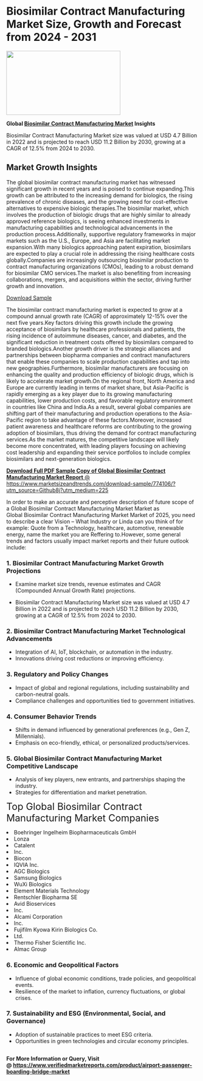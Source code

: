 <H1>Biosimilar Contract Manufacturing Market Size, Growth and Forecast from 2024 - 2031</H1><img class="aligncenter size-medium wp-image-584254" src="https://thirdeyenews.in/wp-content/uploads/2024/09/Global-Market-Research-300x168.jpeg" alt="" width="300" height="168" /><p><strong>Global&nbsp;<a href="https://www.marketsizeandtrends.com/download-sample/774106/?utm_source=Github8j?utm_medium=225">Biosimilar Contract Manufacturing Market</a> Insights</strong></p><p>Biosimilar Contract Manufacturing Market size was valued at USD 4.7 Billion in 2022 and is projected to reach USD 11.2 Billion by 2030, growing at a CAGR of 12.5% from 2024 to 2030.</p><p><h2>Market Growth Insights</h2> <p>The global biosimilar contract manufacturing market has witnessed significant growth in recent years and is poised to continue expanding.This growth can be attributed to the increasing demand for biologics, the rising prevalence of chronic diseases, and the growing need for cost-effective alternatives to expensive biologic therapies.The biosimilar market, which involves the production of biologic drugs that are highly similar to already approved reference biologics, is seeing enhanced investments in manufacturing capabilities and technological advancements in the production process.Additionally, supportive regulatory frameworks in major markets such as the U.S., Europe, and Asia are facilitating market expansion.With many biologics approaching patent expiration, biosimilars are expected to play a crucial role in addressing the rising healthcare costs globally.Companies are increasingly outsourcing biosimilar production to contract manufacturing organizations (CMOs), leading to a robust demand for biosimilar CMO services.The market is also benefiting from increasing collaborations, mergers, and acquisitions within the sector, driving further growth and innovation.</p> <p><a href="#">Download Sample</a></p> <p>The biosimilar contract manufacturing market is expected to grow at a compound annual growth rate (CAGR) of approximately 12-15% over the next five years.Key factors driving this growth include the growing acceptance of biosimilars by healthcare professionals and patients, the rising incidence of autoimmune diseases, cancer, and diabetes, and the significant reduction in treatment costs offered by biosimilars compared to branded biologics.Another growth driver is the strategic alliances and partnerships between biopharma companies and contract manufacturers that enable these companies to scale production capabilities and tap into new geographies.Furthermore, biosimilar manufacturers are focusing on enhancing the quality and production efficiency of biologic drugs, which is likely to accelerate market growth.On the regional front, North America and Europe are currently leading in terms of market share, but Asia-Pacific is rapidly emerging as a key player due to its growing manufacturing capabilities, lower production costs, and favorable regulatory environment in countries like China and India.As a result, several global companies are shifting part of their manufacturing and production operations to the Asia-Pacific region to take advantage of these factors.Moreover, increased patient awareness and healthcare reforms are contributing to the growing adoption of biosimilars, thus driving the demand for contract manufacturing services.As the market matures, the competitive landscape will likely become more concentrated, with leading players focusing on achieving cost leadership and expanding their service portfolios to include complex biosimilars and next-generation biologics.<p><a href="#"></p><p><span class=""><strong>Download Full PDF Sample Copy of Global Biosimilar Contract Manufacturing Market Report</strong> @ <a href="https://www.marketsizeandtrends.com/download-sample/774106/?utm_source=Github8j?utm_medium=225" target="_blank">https://www.marketsizeandtrends.com/download-sample/774106/?utm_source=Github8j?utm_medium=225</a></span></p><p>In order to make an accurate and perceptive description of future scope of a Global&nbsp;Biosimilar Contract Manufacturing Market Market as Global&nbsp;Biosimilar Contract Manufacturing Market Market of 2025, you need to describe a clear Vision &ndash; What Industry or Linda can you think of for example: Quote from a Technology, healthcare, automotive, renewable energy, name the market you are Reffering to.However, some general trends and factors usually impact market reports and their future outlook include:</p><h3>1.&nbsp;<strong>Biosimilar Contract Manufacturing Market Growth Projections</strong></h3><ul><li>Examine market size trends, revenue estimates and CAGR (Compounded Annual Growth Rate) projections.</li><li><p>Biosimilar Contract Manufacturing Market size was valued at USD 4.7 Billion in 2022 and is projected to reach USD 11.2 Billion by 2030, growing at a CAGR of 12.5% from 2024 to 2030.</p></li></ul><h3>2.&nbsp;<strong>Biosimilar Contract Manufacturing Market Technological Advancements</strong></h3><ul><li>Integration of AI, IoT, blockchain, or automation in the industry.</li><li>Innovations driving cost reductions or improving efficiency.</li></ul><h3>3.&nbsp;<strong>Regulatory and Policy Changes</strong></h3><ul><li>Impact of global and regional regulations, including sustainability and carbon-neutral goals.</li><li>Compliance challenges and opportunities tied to government initiatives.</li></ul><h3>4.&nbsp;<strong>Consumer Behavior Trends</strong></h3><ul><li>Shifts in demand influenced by generational preferences (e.g., Gen Z, Millennials).</li><li>Emphasis on eco-friendly, ethical, or personalized products/services.</li></ul><h3>5.&nbsp;<strong>Global Biosimilar Contract Manufacturing Market Competitive Landscape</strong></h3><ul><li>Analysis of key players, new entrants, and partnerships shaping the industry.</li><li>Strategies for differentiation and market penetration.</li></ul><p data-pm-slice="1 1 []"><span style="color: inherit; font-family: inherit; font-size: 25px;">Top Global Biosimilar Contract Manufacturing Market Companies</span></p><div class="" data-test-id=""><p><li>Boehringer Ingelheim Biopharmaceuticals GmbH</li><li> Lonza</li><li> Catalent</li><li> Inc.</li><li> Biocon</li><li> IQVIA Inc.</li><li> AGC Biologics</li><li> Samsung Biologics</li><li> WuXi Biologics</li><li> Element Materials Technology</li><li> Rentschler Biopharma SE</li><li> Avid Bioservices</li><li> Inc.</li><li> Alcami Corporation</li><li> Inc.</li><li> Fujifilm Kyowa Kirin Biologics Co.</li><li> Ltd.</li><li> Thermo Fisher Scientific Inc.</li><li> Almac Group</li></p></div><h3>6.&nbsp;<strong>Economic and Geopolitical Factors</strong></h3><ul><li>Influence of global economic conditions, trade policies, and geopolitical events.</li><li>Resilience of the market to inflation, currency fluctuations, or global crises.</li></ul><h3>7.&nbsp;<strong>Sustainability and ESG (Environmental, Social, and Governance)</strong></h3><ul><li>Adoption of sustainable practices to meet ESG criteria.</li><li>Opportunities in green technologies and circular economy principles.</li></ul><h2><strong style="font-size: 14px;">For More Information or Query, Visit @&nbsp;</strong><a style="background-color: #ffffff; font-size: 14px;" href="https://www.marketsizeandtrends.com/report/biosimilar-contract-manufacturing-market/" target="_blank">https://www.verifiedmarketreports.com/product/airport-passenger-boarding-bridge-market</a></h2>